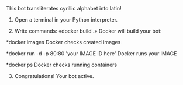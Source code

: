 This bot transliterates сyrillic alphabet into latin!

1. Open a terminal in your Python interpreter.

2. Write commands: «docker build .» Docker will build your bot:

*docker images Docker checks created images

*docker run -d -p 80:80 'your IMAGE ID here' Docker runs your IMAGE

*docker ps Docker checks running containers

3. Congratulations! Your bot active.